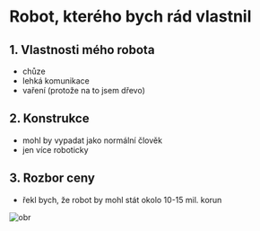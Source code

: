 # **Robot, kterého bych rád vlastnil**

## **1. Vlastnosti mého robota** 

- chůze
- lehká komunikace
- vaření (protože na to jsem dřevo)

## **2. Konstrukce**

- mohl by vypadat jako normální člověk
- jen více roboticky

## **3. Rozbor ceny**

- řekl bych, že robot by mohl stát okolo 10-15 mil. korun

![obr](https://www.technopat.net/wp-content/uploads/2011/08/Eset-Robot.jpg)